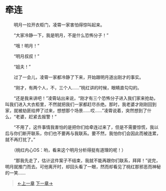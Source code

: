 # 牵连

&#x3000;&#x3000;明月一拉开衣柜门，凌霄一家害怕得惊叫起来。

&#x3000;&#x3000;“大家冷静一下，我是明月，不是什么恐怖分子！”

&#x3000;&#x3000;“哦！明月！”

&#x3000;&#x3000;“明月叔叔！”

&#x3000;&#x3000;“姐夫！”

&#x3000;&#x3000;过了一会儿，凌霄一家都冷静了下来，开始跟明月道出刚才的事实。

&#x3000;&#x3000;“刚才，有两个人，不，三个人……”桃红讲的时候，眼睛直勾勾的。

&#x3000;&#x3000;“还是我来讲吧！”凌霄站出来说，“刚才有三个恐怖分子进入我们家来抢劫，叫我们进入大衣柜里，不然就把我们一家都赶尽杀绝。那时，我老婆才刚刚回到家，就被劫匪给押了过来，想想那个场景……哎……”凌霄说着，突然想到了什么，“老婆，赶紧去报警！”

&#x3000;&#x3000;“不用了，这件事情我害怕的是把你们给牵连过来了，但是不需要惊慌，我以后与你们断开联系，你们也不要再与我联系。要不然，我怕你们会因此而被连累，就不再打扰了。”

&#x3000;&#x3000;（桃红内心OS：哟，看来这个明月分析得挺有道理的呢！）

&#x3000;&#x3000;“那我先走了，估计这件案子不结束，我就不能再跟你们联系，拜拜！”说完，明月就推门而去。可他离开时，却回头看了一眼，然而却看见了桃红那邪恶而神秘的一笑……

> [←上一章](/zh-cn/detective/part1/chapter3.md)  [下一章→](/zh-cn/detective/part1/chapter5.md)
 
